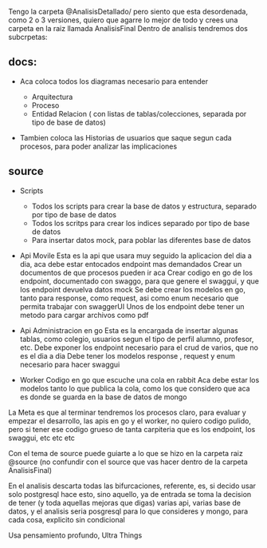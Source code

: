 Tengo la carpeta @AnalisisDetallado/ pero siento que esta desordenada, como 2 o 3 versiones, quiero que agarre lo mejor de todo y crees una carpeta en la raiz llamada AnalisisFinal
Dentro de analisis tendremos dos subcrpetas:

## docs:
* Aca coloca todos los diagramas necesario para entender 
    * Arquitectura
    * Proceso
    * Entidad Relacion ( con listas de tablas/colecciones, separada por tipo de base de datos)

* Tambien coloca las Historias de usuarios que saque segun cada procesos, para poder analizar las implicaciones


## source
* Scripts
    * Todos los scripts para crear la base de datos y estructura, separado por tipo de base de datos
    * Todos los scritps para crear los indices separado por tipo de base de datos
    * Para insertar datos mock, para poblar las diferentes base de datos
* Api Movile
    Esta es la api que usara muy seguido la aplicacion del dia a dia, aca debe estar entocados endpoint mas demandados
    Crear un documentos de que procesos pueden ir aca
    Crear codigo en go de los endpoint, documentado con swaggo, para que genere el swaggui, y que los endpoint devuelva datos mock
        Se debe crear los modelos en go, tanto para response, como request, asi como enum necesario que permita trabajar con swaggerUI
    Unos de los endpoint debe tener un metodo para cargar archivos como pdf

* Api Administracion en go
    Esta es la encargada de insertar algunas tablas, como colegio, usuarios segun el tipo de perfil alumno, profesor, etc.
    Debe exponer los endpoint necesario para el crud de varios, que no es el dia a dia
    Debe tener los modelos response , request y enum necesario para hacer swaggui

* Worker 
    Codigo en go que escuche una cola en rabbit
    Aca debe estar los modelos tanto lo que publica la cola, como los que considero que aca es donde se guarda en la base de datos de mongo



La Meta es que al terminar tendremos los procesos claro, para evaluar y empezar el desarrollo, las apis en go y el worker, no quiero codigo pulido, pero si tener ese codigo grueso de tanta carpiteria que es los endpoint, los swaggui, etc etc etc

Con el tema de source puede guiarte a lo que se hizo en la carpeta raiz @source (no confundir con el source que vas hacer dentro de la carpeta AnalisisFinal)



En el analisis descarta todas las bifurcaciones, referente, es, si decido usar solo postgresql hace esto, sino aquello, ya de entrada se toma la decision de tener (y toda aquellas mejoras que digas) varias api, varias base de datos, y el analisis seria posgresql para lo que consideres y mongo, para cada cosa, explicito sin condicional
 

Usa pensamiento profundo, Ultra Things